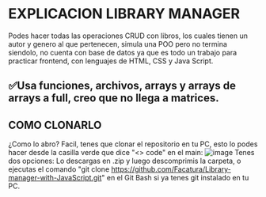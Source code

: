
# EXPLICACION LIBRARY MANAGER
Podes hacer todas las operaciones CRUD con libros, los cuales tienen un autor y genero al que pertenecen, simula una POO pero no termina siendolo, no cuenta con base de datos ya que es todo un trabajo para practicar frontend, con lenguajes de HTML, CSS y Java Script. 
## ✅Usa funciones, archivos, arrays y arrays de arrays a full, creo que no llega a matrices. 

## COMO CLONARLO
¿Como lo abro?
Facil, tenes que clonar el repositorio en tu PC, esto lo podes hacer desde la casilla verde que dice "<> code" en el main: 
![image](https://github.com/user-attachments/assets/04bc1441-73d7-4bbc-8639-ec9639c498c9)
Tenes dos opciones: Lo descargas en .zip y luego descomprimis la carpeta, o ejecutas el comando "git clone https://github.com/Facatura/Library-manager-with-JavaScript.git" en el Git Bash si ya tenes git instalado en tu PC.

